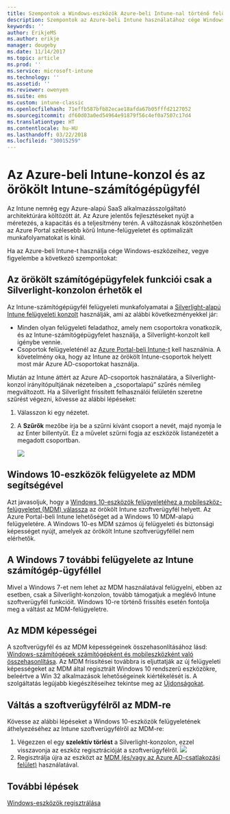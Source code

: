 ```yaml
---
title: Szempontok a Windows-eszközök Azure-beli Intune-nal történő felügyeletéhez
description: Szempontok az Azure-beli Intune használatához cége Windows-eszközeinek felügyeletéhez.
keywords: ''
author: ErikjeMS
ms.author: erikje
manager: dougeby
ms.date: 11/14/2017
ms.topic: article
ms.prod: ''
ms.service: microsoft-intune
ms.technology: ''
ms.assetid: ''
ms.reviewer: owenyen
ms.suite: ems
ms.custom: intune-classic
ms.openlocfilehash: 71effb587bfb82ecae18afda67b05fffd2127052
ms.sourcegitcommit: df60d03a0ed54964e91879f56c4ef0a7507c17d4
ms.translationtype: HT
ms.contentlocale: hu-HU
ms.lasthandoff: 03/22/2018
ms.locfileid: "30015259"
---
```

# <a name="intune-on-azure-console-and-legacy-intune-pc-client"></a>Az Azure-beli Intune-konzol és az örökölt Intune-számítógépügyfél

Az Intune nemrég egy Azure-alapú SaaS alkalmazásszolgáltató architektúrára költözött át. Az Azure jelentős fejlesztéseket nyújt a méretezés, a kapacitás és a teljesítmény terén. A változásnak köszönhetően az Azure Portal szélesebb körű Intune-felügyeletet és optimalizált munkafolyamatokat is kínál. 

Ha az Azure-beli Intune-t használja cége Windows-eszközeihez, vegye figyelembe a következő szempontokat:

## <a name="legacy-pc-client-features-are-only-available-in-the-silverlight-console"></a>Az örökölt számítógépügyfelek funkciói csak a Silverlight-konzolon érhetők el

Az Intune-számítógépügyfél felügyeleti munkafolyamatai a [Silverlight-alapú Intune felügyeleti konzolt](https://manage.microsoft.com/) használják, ami az alábbi következményekkel jár:

- Minden olyan felügyeleti feladathoz, amely nem csoportokra vonatkozik, és az Intune-számítógépügyfelet használja, a Silverlight-konzolt kell igénybe vennie.
- Csoportok felügyeleténél az [Azure Portal-beli Intune-t](https://portal.azure.com/) kell használnia. A követelmény oka, hogy az Intune az örökölt Intune-csoportok helyett most már Azure AD-csoportokat használja. 

Miután az Intune áttért az Azure AD-csoportok használatára, a Silverlight-konzol irányítópultjának nézeteiben a „csoportalapú” szűrés némileg megváltozott. Ha a Silverlight frissített felhasználói felületén szeretne szűrést végezni, kövesse az alábbi lépéseket:

1. Válasszon ki egy nézetet.
2. A **Szűrők** mezőbe írja be a szűrni kívánt csoport a nevét, majd nyomja le az Enter billentyűt. Ez a művelet szűrni fogja az eszközök listanézetét a megadott csoportban.

   ![](media/intune_on_azure/image01.png)

## <a name="manage-windows-10-devices-by-using-mdm"></a>Windows 10-eszközök felügyelete az MDM segítségével

Azt javasoljuk, hogy a [Windows 10-eszközök felügyeletéhez a mobileszköz-felügyeletet (MDM) válassza](https://docs.microsoft.com/intune/device-restrictions-windows-10) az örökölt Intune szoftverügyfél helyett. Az Azure Portal-beli Intune lehetőséget ad a Windows 10 MDM-alapú felügyeletére. A Windows 10-es MDM számos új felügyeleti és biztonsági képességet nyújt, amelyek az örökölt Intune szoftverügyféllel nem elérhetők.

## <a name="continue-to-manage-windows-7-by-using-intune-pc-client"></a>A Windows 7 további felügyelete az Intune számítógép-ügyféllel

Mivel a Windows 7-et nem lehet az MDM használatával felügyelni, ebben az esetben, csak a Silverlight-konzolon, tovább támogatjuk a meglévő Intune szoftverügyfél funkcióit. Windows 10-re történő frissítés esetén fontolja meg a váltást az MDM-felügyeletre.

## <a name="mdm-capabilities"></a>Az MDM képességei

A szoftverügyfél és az MDM képességeinek összehasonlításához lásd: [Windows-számítógépek számítógépként és mobileszközként való összehasonlítása](https://docs.microsoft.com/intune-classic/deploy-use/pc-management-comparison). Az MDM frissítései továbbra is eljuttatják az új felügyeleti képességeket az MDM által regisztrált Windows 10 rendszerű eszközökre, beleértve a Win 32 alkalmazások lehetőségeinek kiértékelését is. A szolgáltatás legújabb kiegészítéseihez tekintse meg az [Újdonságokat](https://docs.microsoft.com/intune/whats-new).

## <a name="switch-from-pc-client-to-mdm"></a>Váltás a szoftverügyfélről az MDM-re

Kövesse az alábbi lépéseket a Windows 10-eszközök felügyeletének áthelyezéséhez az Intune szoftverügyfélről az MDM-re:

1. Végezzen el egy **szelektív törlést** a Silverlight-konzolon, ezzel visszavonja az eszköz regisztrációját a szoftverügyfélről.
  ![](media/intune_on_azure/image02.png)
2. Regisztrálja újra az eszközt az [MDM (és/vagy az Azure AD-csatlakozási felület)](https://docs.microsoft.com/intune/windows-enroll) használatával. 

## <a name="next-steps"></a>További lépések
[Windows-eszközök regisztrálása](https://docs.microsoft.com/intune/windows-enroll)

 
